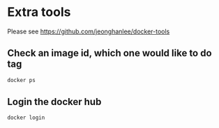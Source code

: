 # Extra tools

Please see <https://github.com/jeonghanlee/docker-tools>

## Check an image id, which one would like to do tag

```bash
docker ps
```

## Login the docker hub

```bash
docker login
```
